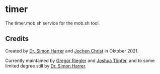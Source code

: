 # timer

The timer.mob.sh service for the mob.sh tool.

## Credits

Created by [Dr. Simon Harrer](https://twitter.com/simonharrer) and [Jochen Christ](https://twitter.com/jochen_christ) in Oktober 2021.

Currently maintained by [Gregor Riegler](https://twitter.com/gregor_riegler) and [Joshua Töpfer](https://twitter.com/JoshuaToepfer), and to some limited degree still by [Dr. Simon Harrer](https://twitter.com/simonharrer).
